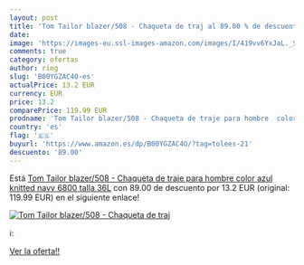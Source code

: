 ```yaml
---
layout: post
title: 'Tom Tailor blazer/508 - Chaqueta de traj al 89.00 % de descuento'
date: 
image: 'https://images-eu.ssl-images-amazon.com/images/I/419vv6YxJaL._SL200_.jpg'
comments: true
category: ofertas
author: ring
slug: 'B00YGZAC4O-es'
actualPrice: 13.2 EUR
currency: EUR
price: 13.2
comparePrice: 119.99 EUR
prodname: 'Tom Tailor blazer/508 - Chaqueta de traje para hombre  color azul  knitted navy 6800   talla 36L'
country: 'es'
flag: '🇪🇸'
buyurl: 'https://www.amazon.es/dp/B00YGZAC4O/?tag=tolees-21'
descuento: '89.00'
---
```


Está [Tom Tailor blazer/508 - Chaqueta de traje para hombre  color azul  knitted navy 6800   talla 36L](https://www.amazon.es/dp/B00YGZAC4O/?tag=tolees-21) con 89.00 de descuento por 13.2 EUR (original: 119.99 EUR) en el siguiente enlace!

[![Tom Tailor blazer/508 - Chaqueta de traj](https://images-eu.ssl-images-amazon.com/images/I/419vv6YxJaL._SL200_.jpg)](https://www.amazon.es/dp/B00YGZAC4O/?tag=tolees-21)

ℹ️:


[Ver la oferta!!](https://www.amazon.es/dp/B00YGZAC4O/?tag=tolees-21)

